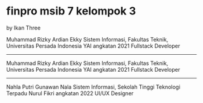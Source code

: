 # finpro msib 7 kelompok 3

by Ikan Three

Muhammad Rizky Ardian
Ekky
Sistem Informasi, Fakultas Teknik, Universitas Persada Indonesia YAI angkatan 2021 
Fullstack Developer

---

Muhammad Rizky Ardian
Ekky
Sistem Informasi, Fakultas Teknik, Universitas Persada Indonesia YAI angkatan 2021
Fullstack Developer

---

Nahla Putri Gunawan
Nala
Sistem Informasi, Sekolah Tinggi Teknologi Terpadu Nurul Fikri angkatan 2022
UI/UX Designer